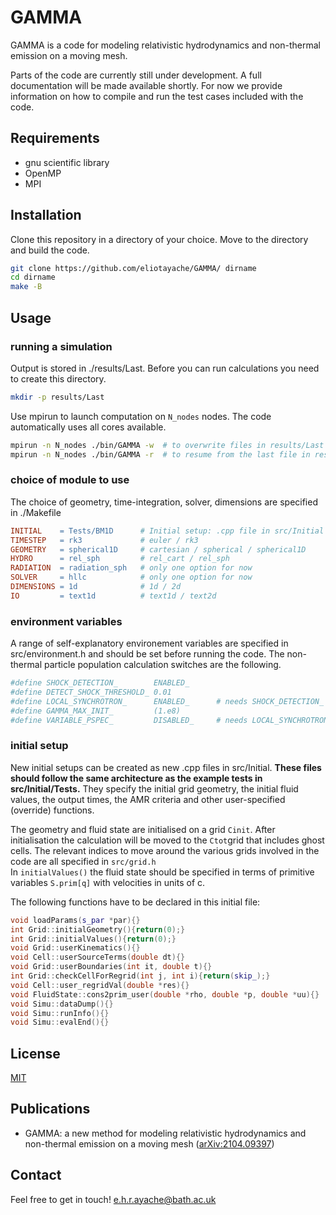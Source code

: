 # GAMMA

GAMMA is a code for modeling relativistic hydrodynamics and non-thermal emission on a moving mesh.

Parts of the code are currently still under development. A full documentation will be made available shortly.
For now we provide information on how to compile and run the test cases included with the code.

## Requirements

- gnu scientific library
- OpenMP
- MPI

## Installation

Clone this repository in a directory of your choice. Move to the directory and build the code.

```bash
git clone https://github.com/eliotayache/GAMMA/ dirname
cd dirname
make -B
```

## Usage

### running a simulation

Output is stored in ./results/Last. Before you can run calculations you need to create this directory.

```bash
mkdir -p results/Last
```

Use mpirun to launch computation on `N_nodes` nodes. The code automatically uses all cores available.

```bash
mpirun -n N_nodes ./bin/GAMMA -w  # to overwrite files in results/Last
mpirun -n N_nodes ./bin/GAMMA -r  # to resume from the last file in results/Last
```

### choice of module to use

The choice of geometry, time-integration, solver, dimensions are specified in ./Makefile
```Makefile
INITIAL    = Tests/BM1D      # Initial setup: .cpp file in src/Initial (see test examples)
TIMESTEP   = rk3             # euler / rk3
GEOMETRY   = spherical1D     # cartesian / spherical / spherical1D
HYDRO      = rel_sph         # rel_cart / rel_sph
RADIATION  = radiation_sph   # only one option for now
SOLVER     = hllc            # only one option for now
DIMENSIONS = 1d              # 1d / 2d
IO         = text1d          # text1d / text2d
```

### environment variables

A range of self-explanatory environement variables are specified in src/environment.h and should be set before running the code. The non-thermal particle population calculation switches are the following.
```Makefile
#define SHOCK_DETECTION_        ENABLED_
#define DETECT_SHOCK_THRESHOLD_ 0.01
#define LOCAL_SYNCHROTRON_      ENABLED_      # needs SHOCK_DETECTION_ ENABLED_
#define GAMMA_MAX_INIT_         (1.e8)
#define VARIABLE_PSPEC_         DISABLED_     # needs LOCAL_SYNCHROTRON_ and SHOCK_DETECTION_ ENABLED_
```

### initial setup

New initial setups can be created as new .cpp files in src/Initial. 
**These files should follow the same architecture as the example tests in src/Initial/Tests.** They specify the initial grid geometry, the initial fluid values, the output times, the AMR criteria and other user-specified (override) functions.

The geometry and fluid state are initialised on a grid `Cinit`. After initialisation the calculation will be moved to the `Ctot`grid that includes ghost cells. The relevant indices to move around the various grids involved in the code are all specified in `src/grid.h`  
In `initialValues()` the fluid state should be specified in terms of primitive variables `S.prim[q]` with velocities in units of c.

The following functions have to be declared in this initial file:
```c++
void loadParams(s_par *par){}
int Grid::initialGeometry(){return(0);}
int Grid::initialValues(){return(0);}
void Grid::userKinematics(){}
void Cell::userSourceTerms(double dt){}
void Grid::userBoundaries(int it, double t){}
int Grid::checkCellForRegrid(int j, int i){return(skip_);}
void Cell::user_regridVal(double *res){}
void FluidState::cons2prim_user(double *rho, double *p, double *uu){}
void Simu::dataDump(){}
void Simu::runInfo(){}
void Simu::evalEnd(){}

```

## License
[MIT](https://choosealicense.com/licenses/mit/)


## Publications

- GAMMA: a new method for modeling relativistic hydrodynamics and non-thermal emission on a moving mesh ([arXiv:2104.09397](https://arxiv.org/abs/2104.09397))

## Contact
Feel free to get in touch! e.h.r.ayache@bath.ac.uk
